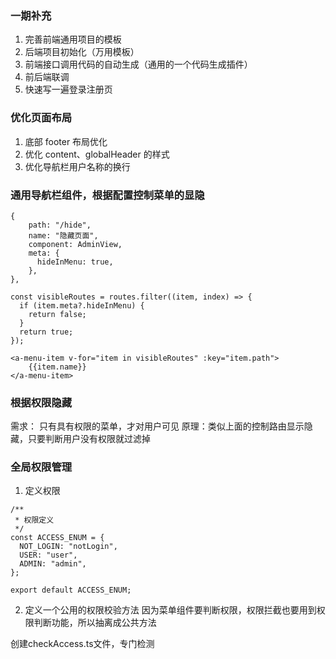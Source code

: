 ### 一期补充
1. 完善前端通用项目的模板
2. 后端项目初始化（万用模板）
3. 前端接口调用代码的自动生成（通用的一个代码生成插件）
4. 前后端联调
5. 快速写一遍登录注册页


### 优化页面布局
1. 底部 footer 布局优化
2. 优化 content、globalHeader 的样式
3. 优化导航栏用户名称的换行


### 通用导航栏组件，根据配置控制菜单的显隐
```
{
    path: "/hide",
    name: "隐藏页面",
    component: AdminView,
    meta: {
      hideInMenu: true,
    },
},
```
```
const visibleRoutes = routes.filter((item, index) => {
  if (item.meta?.hideInMenu) {
    return false;
  }
  return true;
});

<a-menu-item v-for="item in visibleRoutes" :key="item.path">
    {{item.name}}
</a-menu-item>
```


### 根据权限隐藏
需求： 只有具有权限的菜单，才对用户可见
原理：类似上面的控制路由显示隐藏，只要判断用户没有权限就过滤掉


### 全局权限管理
1) 定义权限
```
/**
 * 权限定义
 */
const ACCESS_ENUM = {
  NOT_LOGIN: "notLogin",
  USER: "user",
  ADMIN: "admin",
};

export default ACCESS_ENUM;
```

2) 定义一个公用的权限校验方法
  因为菜单组件要判断权限，权限拦截也要用到权限判断功能，所以抽离成公共方法

创建checkAccess.ts文件，专门检测



